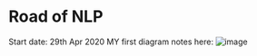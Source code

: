 # Road of NLP
Start date: 29th Apr 2020
MY first diagram notes here:
![image](https://raw.githubusercontent.com/lakerschampions/Road-of-NLP/master/Images/NLP%20Level.jpg)
